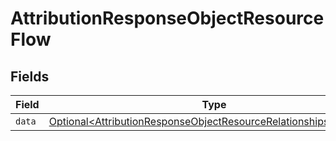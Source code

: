 # AttributionResponseObjectResourceFlow


## Fields

| Field                                                                                                                                                  | Type                                                                                                                                                   | Required                                                                                                                                               | Description                                                                                                                                            |
| ------------------------------------------------------------------------------------------------------------------------------------------------------ | ------------------------------------------------------------------------------------------------------------------------------------------------------ | ------------------------------------------------------------------------------------------------------------------------------------------------------ | ------------------------------------------------------------------------------------------------------------------------------------------------------ |
| `data`                                                                                                                                                 | [Optional\<AttributionResponseObjectResourceRelationshipsFlowData>](../../models/components/AttributionResponseObjectResourceRelationshipsFlowData.md) | :heavy_minus_sign:                                                                                                                                     | N/A                                                                                                                                                    |